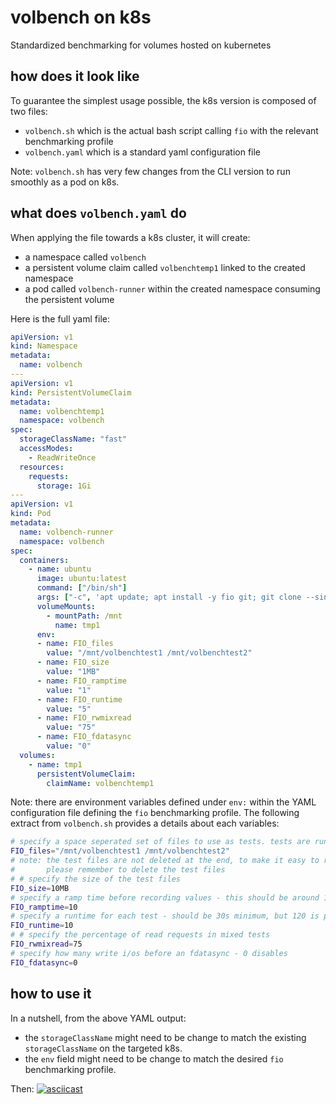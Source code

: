 # volbench on k8s
Standardized benchmarking for volumes hosted on kubernetes

## how does it look like
To guarantee the simplest usage possible, the k8s version is composed of two files:
- ```volbench.sh``` which is the actual bash script calling ```fio``` with the relevant benchmarking profile
- ```volbench.yaml``` which is a standard yaml configuration file 

Note: ```volbench.sh``` has very few changes from the CLI version to run smoothly as a pod on k8s.

## what does ```volbench.yaml``` do
When applying the file towards a k8s cluster, it will create: 
- a namespace called ```volbench```
- a persistent volume claim called ```volbenchtemp1``` linked to the created namespace
- a pod called ```volbench-runner``` within the created namespace consuming the persistent volume

Here is the full yaml file:
```yaml 
apiVersion: v1
kind: Namespace
metadata:
  name: volbench
---
apiVersion: v1
kind: PersistentVolumeClaim
metadata:
  name: volbenchtemp1
  namespace: volbench
spec:
  storageClassName: "fast"
  accessModes:
    - ReadWriteOnce
  resources:
    requests:
      storage: 1Gi
---
apiVersion: v1
kind: Pod
metadata:
  name: volbench-runner
  namespace: volbench
spec:
  containers:
    - name: ubuntu
      image: ubuntu:latest
      command: ["/bin/sh"]
      args: ["-c", 'apt update; apt install -y fio git; git clone --single-branch --branch containerized http://github.com/rovandep/volbench.git; /volbench/k8s/volbench.sh; sleep 36000']
      volumeMounts:
        - mountPath: /mnt
          name: tmp1
      env:
      - name: FIO_files
        value: "/mnt/volbenchtest1 /mnt/volbenchtest2"
      - name: FIO_size
        value: "1MB"
      - name: FIO_ramptime
        value: "1"
      - name: FIO_runtime
        value: "5"
      - name: FIO_rwmixread
        value: "75"
      - name: FIO_fdatasync
        value: "0"
  volumes:
    - name: tmp1
      persistentVolumeClaim:
        claimName: volbenchtemp1
```

Note: there are environment variables defined under ```env:``` within the YAML configuration file defining the ```fio``` benchmarking profile.
The following extract from ```volbench.sh``` provides a details about each variables:

```bash
# specify a space seperated set of files to use as tests. tests are run in paralled across all files
FIO_files="/mnt/volbenchtest1 /mnt/volbenchtest2"
# note: the test files are not deleted at the end, to make it easy to run multiple tests
#       please remember to delete the test files
# # specify the size of the test files
FIO_size=10MB
# specify a ramp time before recording values - this should be around 10 seconds
FIO_ramptime=10
# specify a runtime for each test - should be 30s minimum, but 120 is preferred
FIO_runtime=10
# # specify the percentage of read requests in mixed tests
FIO_rwmixread=75
# specify how many write i/os before an fdatasync - 0 disables
FIO_fdatasync=0
``` 


## how to use it
In a nutshell, from the above YAML output:
- the ```storageClassName``` might need to be change to match the existing ```storageClassName``` on the targeted k8s.  
- the ```env``` field might need to be change to match the desired ```fio``` benchmarking profile.

Then:
[![asciicast](https://asciinema.org/a/407266.svg)](https://asciinema.org/a/407266)